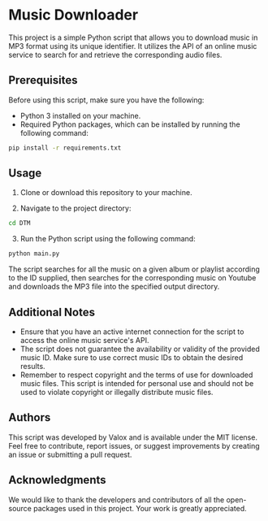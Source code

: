 # Music Downloader

This project is a simple Python script that allows you to download music in MP3 format using its unique identifier. It utilizes the API of an online music service to search for and retrieve the corresponding audio files.

## Prerequisites

Before using this script, make sure you have the following:

- Python 3 installed on your machine.
- Required Python packages, which can be installed by running the following command:

```bash
pip install -r requirements.txt
```

## Usage

1. Clone or download this repository to your machine.

2. Navigate to the project directory:

```bash
cd DTM
```

3. Run the Python script using the following command:

```bash
python main.py
```

The script searches for all the music on a given album or playlist according to the ID supplied, then searches for the corresponding music on Youtube and downloads the MP3 file into the specified output directory.

## Additional Notes

- Ensure that you have an active internet connection for the script to access the online music service's API.
- The script does not guarantee the availability or validity of the provided music ID. Make sure to use correct music IDs to obtain the desired results.
- Remember to respect copyright and the terms of use for downloaded music files. This script is intended for personal use and should not be used to violate copyright or illegally distribute music files.

## Authors

This script was developed by Valox and is available under the MIT license. Feel free to contribute, report issues, or suggest improvements by creating an issue or submitting a pull request.

## Acknowledgments

We would like to thank the developers and contributors of all the open-source packages used in this project. Your work is greatly appreciated.
